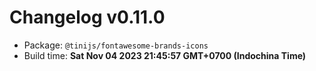 # Changelog v0.11.0

- Package: `@tinijs/fontawesome-brands-icons`
- Build time: **Sat Nov 04 2023 21:45:57 GMT+0700 (Indochina Time)**

